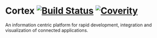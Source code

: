 Cortex [![Build Status](https://travis-ci.org/Seldomberry/Cortex.svg?branch=master)](https://travis-ci.org/Seldomberry/Cortex) [![Coverity](https://scan.coverity.com/projects/3807/badge.svg)](https://scan.coverity.com/projects/3807)
====

An information centric platform for rapid development, integration and visualization of connected applications.
